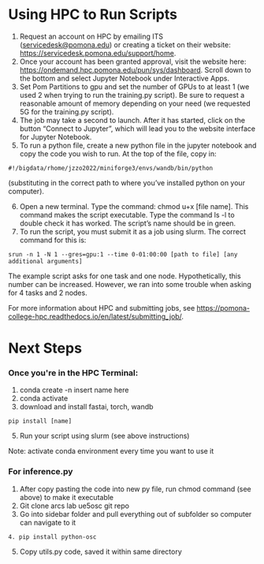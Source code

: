 # Using HPC to Run Scripts

1. Request an account on HPC by emailing ITS (servicedesk@pomona.edu) or creating a ticket on their website: https://servicedesk.pomona.edu/support/home. 
2. Once your account has been granted approval, visit the website here: https://ondemand.hpc.pomona.edu/pun/sys/dashboard. Scroll down to the bottom and select Jupyter Notebook under Interactive Apps. 
3. Set Pom Partitions to gpu and set the number of GPUs to at least 1 (we used 2 when trying to run the training.py script). Be sure to request a reasonable amount of memory depending on your need (we requested 5G for the training.py script). 
4. The job may take a second to launch. After it has started, click on the button “Connect to Jupyter”, which will lead you to the website interface for Jupyter Notebook. 
5. To run a python file, create a new python file in the jupyter notebook and copy the code you wish to run. At the top of the file, copy in: 
```
#!/bigdata/rhome/jzzo2022/miniforge3/envs/wandb/bin/python
```
(substituting in the correct path to where you’ve installed python on your computer). 

6. Open a new terminal. Type the command: chmod u+x [file name]. This command makes the script executable. Type the command ls -l to double check it has worked. The script’s name should be in green.
7. To run the script, you must submit it as a job using slurm. The correct command for this is: 
```
srun -n 1 -N 1 --gres=gpu:1 --time 0-01:00:00 [path to file] [any additional arguments] 
```
The example script asks for one task and one node. Hypothetically, this number can be increased. However, we ran into some trouble when asking for 4 tasks and 2 nodes. 



For more information about HPC and submitting jobs, see https://pomona-college-hpc.readthedocs.io/en/latest/submitting_job/. 


# Next Steps
### Once you're in the HPC Terminal: 

1. conda create -n insert name here
2. conda activate
3. download and install fastai, torch, wandb
```
pip install [name]
```
5. Run your script using slurm (see above instructions)

Note: activate conda environment every time you want to use it

### For inference.py
1. After copy pasting the code into new py file, run chmod command (see above) to make it executable 
2. Git clone arcs lab ue5osc git repo
3. Go into sidebar folder and pull everything out of subfolder so computer can navigate to it 
```
4. pip install python-osc
````

5. Copy utils.py code, saved it within same directory

